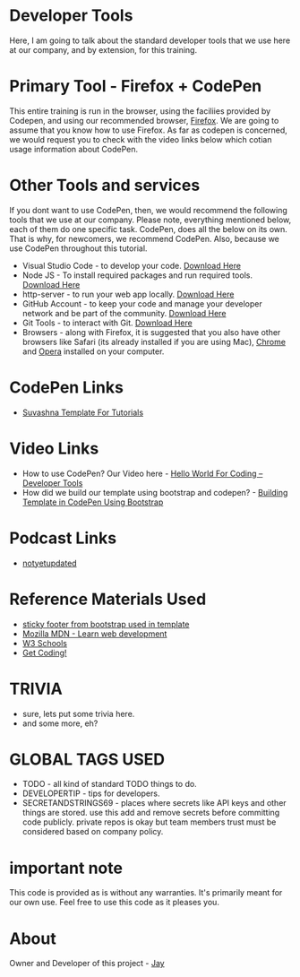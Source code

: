 # Developer Tools

Here, I am going to talk about the standard developer tools that we use here at our company, and by extension, for this training. 

# Primary Tool - Firefox + CodePen

This entire training is run in the browser, using the faciliies provided by Codepen, and using our recommended browser, [Firefox](https://www.mozilla.org/en-US/firefox/new/). We are going to assume that you know how to use Firefox. As far as codepen is concerned, we would request you to check with the video links below which cotian usage information about CodePen.

# Other Tools and services

If you dont want to use CodePen, then, we would recommend the following tools that we use at our company. Please note, everything mentioned below, each of them do one specific task. CodePen, does all the below on its own. That is why, for newcomers, we recommend CodePen. Also, because we use CodePen throughout this tutorial.

* Visual Studio Code - to develop your code. [Download Here](https://code.visualstudio.com)
* Node JS - To install required packages and run required tools. [Download Here](https://nodejs.org/en/)
* http-server - to run your web app locally. [Download Here](https://www.npmjs.com/package/http-server)
* GitHub Account - to keep your code and manage your developer network and be part of the community. [Download Here](https://github.com)
* Git Tools - to interact with Git. [Download Here](https://git-scm.com/downloads)
* Browsers - along with Firefox, it is suggested that you also have other browsers like Safari (its already installed if you are using Mac), [Chrome](https://www.google.com/chrome/index.html) and [Opera](https://www.opera.com) installed on your computer.

# CodePen Links

* [Suvashna Template For Tutorials](https://codepen.io/jay-pancodu/pen/0b48cdb3344a9ff399969589eef2c86d)

# Video Links

* How to use CodePen? Our Video here - [Hello World For Coding – Developer Tools](https://youtu.be/icW_Qv0xyTc)
* How did we build our template using bootstrap and codepen? - [Building Template in CodePen Using Bootstrap](https://youtu.be/CNW-PET96S8)

# Podcast Links

* [notyetupdated](Link)

# Reference Materials Used 

* [sticky footer from bootstrap used in template](https://getbootstrap.com/docs/4.4/examples/sticky-footer/)
* [Mozilla MDN - Learn web development](https://developer.mozilla.org/en-US/docs/Learn)
* [W3 Schools](https://www.w3schools.com)
* [Get Coding!](https://getcodingkids.com/missions/)

# TRIVIA 

* sure, lets put some trivia here.
* and some more, eh?

# GLOBAL TAGS USED

* TODO - all kind of standard TODO things to do. 
* DEVELOPERTIP - tips for developers.
* SECRETANDSTRINGS69 - places where secrets like API keys and other things are stored. use this add and remove secrets before committing code publicly. private repos is okay but team members trust must be considered based on company policy. 

# important note 

This code is provided as is without any warranties. It's primarily meant for our own use. Feel free to use this code as it pleases you.

# About

Owner and Developer of this project - [Jay](http://thechalakas.com)